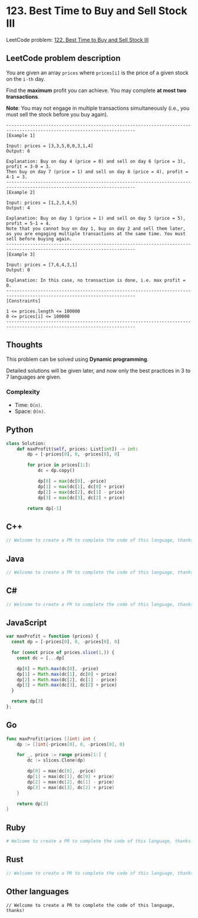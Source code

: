 # 123. Best Time to Buy and Sell Stock III
LeetCode problem: [122. Best Time to Buy and Sell Stock III](https://leetcode.com/problems/best-time-to-buy-and-sell-stock-iii/)

## LeetCode problem description
You are given an array `prices` where `prices[i]` is the price of a given stock on the `i-th` day.

Find the **maximum** profit you can achieve. You may complete **at most two transactions**.

**Note**: You may not engage in multiple transactions simultaneously (i.e., you must sell the stock before you buy again).

```
-----------------------------------------------------------------------------------------------------------------------
[Example 1]

Input: prices = [3,3,5,0,0,3,1,4]
Output: 6

Explanation: Buy on day 4 (price = 0) and sell on day 6 (price = 3), profit = 3-0 = 3.
Then buy on day 7 (price = 1) and sell on day 8 (price = 4), profit = 4-1 = 3.
-----------------------------------------------------------------------------------------------------------------------
[Example 2]

Input: prices = [1,2,3,4,5]
Output: 4

Explanation: Buy on day 1 (price = 1) and sell on day 5 (price = 5), profit = 5-1 = 4.
Note that you cannot buy on day 1, buy on day 2 and sell them later, as you are engaging multiple transactions at the same time. You must sell before buying again.
-----------------------------------------------------------------------------------------------------------------------
[Example 3]

Input: prices = [7,6,4,3,1]
Output: 0

Explanation: In this case, no transaction is done, i.e. max profit = 0.
-----------------------------------------------------------------------------------------------------------------------
[Constraints]

1 <= prices.length <= 100000
0 <= prices[i] <= 100000
-----------------------------------------------------------------------------------------------------------------------
```

## Thoughts
This problem can be solved using **Dynamic programming**.

Detailed solutions will be given later, and now only the best practices in 3 to 7 languages are given.

### Complexity
* Time: `O(n)`.
* Space: `O(n)`.

## Python
```python
class Solution:
    def maxProfit(self, prices: List[int]) -> int:
        dp = [-prices[0], 0, -prices[0], 0]

        for price in prices[1:]:
            dc = dp.copy()

            dp[0] = max(dc[0], -price)
            dp[1] = max(dc[1], dc[0] + price)
            dp[2] = max(dc[2], dc[1] - price)
            dp[3] = max(dc[3], dc[2] + price)

        return dp[-1]
```

## C++
```cpp
// Welcome to create a PR to complete the code of this language, thanks!
```

## Java
```java
// Welcome to create a PR to complete the code of this language, thanks!
```

## C#
```c#
// Welcome to create a PR to complete the code of this language, thanks!
```

## JavaScript
```javascript
var maxProfit = function (prices) {
  const dp = [-prices[0], 0, -prices[0], 0]

  for (const price of prices.slice(1,)) {
    const dc = [...dp]

    dp[0] = Math.max(dc[0], -price)
    dp[1] = Math.max(dc[1], dc[0] + price)
    dp[2] = Math.max(dc[2], dc[1] - price)
    dp[3] = Math.max(dc[3], dc[2] + price)
  }

  return dp[3]
};
```

## Go
```go
func maxProfit(prices []int) int {
    dp := []int{-prices[0], 0, -prices[0], 0}

    for _, price := range prices[1:] {
        dc := slices.Clone(dp)

        dp[0] = max(dc[0], -price)
        dp[1] = max(dc[1], dc[0] + price)
        dp[2] = max(dc[2], dc[1] - price)
        dp[3] = max(dc[3], dc[2] + price)
    }

    return dp[3]
}
```

## Ruby
```ruby
# Welcome to create a PR to complete the code of this language, thanks!
```

## Rust
```rust
// Welcome to create a PR to complete the code of this language, thanks!
```

## Other languages
```
// Welcome to create a PR to complete the code of this language, thanks!
```
